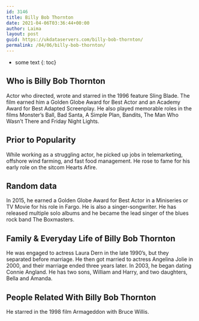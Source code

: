 ```yaml
---
id: 3146
title: Billy Bob Thornton
date: 2021-04-06T03:36:44+00:00
author: Laima
layout: post
guid: https://ukdataservers.com/billy-bob-thornton/
permalink: /04/06/billy-bob-thornton/
---
```


* some text
{: toc}


## Who is Billy Bob Thornton
                  
                  
                  
Actor who directed, wrote and starred in the 1996 feature Sling Blade. The film earned him a Golden Globe Award for Best Actor and an Academy Award for Best Adapted Screenplay. He also played memorable roles in the films Monster&#8217;s Ball, Bad Santa, A Simple Plan, Bandits, The Man Who Wasn&#8217;t There and Friday Night Lights.
                  
              
            
              
            
                
                
                
## Prior to Popularity
                  
                  
                  
While working as a struggling actor, he picked up jobs in telemarketing, offshore wind farming, and fast food management. He rose to fame for his early role on the sitcom Hearts Afire.
                  
              
            
              
            
                
                
                
## Random data
                  
                  
                  
In 2015, he earned a Golden Globe Award for Best Actor in a Miniseries or TV Movie for his role in Fargo. He is also a singer-songwriter. He has released multiple solo albums and he became the lead singer of the blues rock band The Boxmasters.
                  
              
            
              
            
                
                
                
## Family & Everyday Life of Billy Bob Thornton
                  
                  
                  
He was engaged to actress Laura Dern in the late 1990&#8217;s, but they separated before marriage. He then got married to actress Angelina Jolie in 2000, and their marriage ended three years later. In 2003, he began dating Connie Angland. He has two sons, William and Harry, and two daughters, Bella and Amanda.
                  
              
            
              
            
                
                
                
## People Related With Billy Bob Thornton
                  
                  
                  
He starred in the 1998 film Armageddon with Bruce Willis.
                  
              
            
              
            
                
              
            
              
              
            
            
              
            
          
          
          